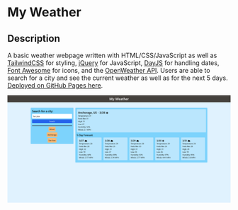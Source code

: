 # My Weather

## Description

A basic weather webpage written with HTML/CSS/JavaScript as well as [TailwindCSS](https://tailwindcss.com/) for styling, [jQuery](https://jquery.com/) for JavaScript, [DayJS](https://day.js.org/) for handling dates, [Font Awesome](https://fontawesome.com/) for icons, and the [OpenWeather API](https://openweathermap.org/api). Users are able to search for a city and see the current weather as well as for the next 5 days. [Deployed on GitHub Pages here](https://isaiahgz.github.io/my-weather/).

![Screenshot of landing page](/github/images/my-weather-page.png)
